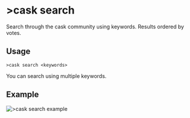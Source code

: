 # >cask search
Search through the cask community using keywords. Results ordered by votes.

## Usage
```
>cask search <keywords>
```

You can search using multiple keywords.

## Example
![>cask search example](https://i.imgur.com/IQxf21g.png)
